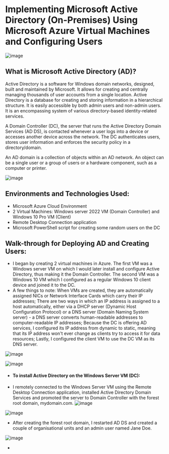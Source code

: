 <h1>Implementing Microsoft Active Directory (On-Premises) Using Microsoft Azure Virtual Machines and Configuring Users</h1>

![image](https://github.com/patrickoigwilo/ActiveDirectory/assets/162601853/0025f726-42fe-496e-abe3-e7ac219e9729)


<h2>What is Microsoft Active Directory (AD)?</h2>
Active Directory is a software for Windows domain networks, designed, built and maintained by Microsoft. It allows for creating and centrally managing thousands of user accounts from a single location. Active Directory is a database for creating and storing information in a hierarchical structure. It is easily accessible by both admin users and non-admin users. It is an encompassing system of various directory-based identity-related services. 

A Domain Controller (DC), the server that runs the Active Directory Domain Services (AD DS), is contacted whenever a user logs into a device or accesses another device across the network. The DC authenticates users, stores user information and enforces the security policy in a directory/domain.

An AD domain is a collection of objects within an AD network. An object can be a single user or a group of users or a hardware component, such as a computer or printer.

![image](https://github.com/patrickoigwilo/ActiveDirectory/assets/162601853/79d87df2-dfb8-4404-b9ca-509436f000b4)


<h2>Environments and Technologies Used:</h2>

- Microsoft Azure Cloud Environment
- 2 Virtual Machines: Windows server 2022 VM (Domain Controller) and Windows 10 Pro VM (Client)
- Remote Desktop Connection application
- Microsoft PowerShell script for creating some random users on the DC

<h2>Walk-through for Deploying AD and Creating Users:</h2>

- I began by creating 2 virtual machines in Azure. The first VM was a Windows server VM on which I would later install and configure Active Directory, thus making it the Domain Controller. The second VM was a Windows 10 VM which I configured as a regular Windows 10 client device and joined it to the DC.
- A few things to note: When VMs are created, they are automatically assigned NICs or Network Interface Cards which carry their IP addresses; There are two ways in which an IP address is assigned to a host automatically, either via a DHCP server (Dynamic Host Configuration Protocol) or a DNS server (Domain Naming System server) - a DNS server converts human-readable addresses to computer-readable IP addresses; Because the DC is offering AD services, I configured its IP address from dynamic to static, meaning that its IP address won't ever change as clients try to access it for data resources; Lastly, I configured the client VM to use the DC VM as its DNS server.

![image](https://github.com/patrickoigwilo/ActiveDirectory/assets/162601853/81271f4c-4986-4efb-bd63-bf875d8854e7)

![image](https://github.com/patrickoigwilo/ActiveDirectory/assets/162601853/aa642f1f-91e5-4b4f-8699-7a4c63cb8418)

- <h4>To install Active Directory on the Windows Server VM (DC):</h4>
- I remotely connected to the Windows Server VM using the Remote Desktop Connection application, installed Active Directory Domain Services and promoted the server to Domain Controller with the forest root domain, mydomain.com.
![image](https://github.com/patrickoigwilo/ActiveDirectory/assets/162601853/51d046d7-9028-45d0-9457-14b01a71e9fb)

![image](https://github.com/patrickoigwilo/ActiveDirectory/assets/162601853/85b71e13-7395-4a50-b586-3f0e1adc954b)

- After creating the forest root domain, I restarted AD DS and created a couple of organisational units and an admin user named Jane Doe.

![image](https://github.com/patrickoigwilo/ActiveDirectory/assets/162601853/fb6aa538-c12f-46f4-8c60-807d93e78994)

- 
